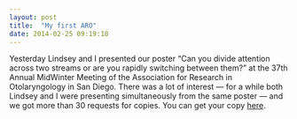 ```yaml
---
layout: post
title:  "My first ARO"
date: 2014-02-25 09:19:18
---
```


Yesterday Lindsey and I presented our poster “Can you divide attention across two streams or are you rapidly switching between them?” at the 37th Annual MidWinter Meeting of the Association for Research in Otolaryngology in San Diego. <more /> There was a lot of interest — for a while both Lindsey and I were presenting simultaneously from the same poster — and we got more than 30 requests for copies. You can get your copy [here][tempo].

[tempo]: http://dan.mccloy.info/pubs/KishlineEtAl2014_TempOrder.pdf
